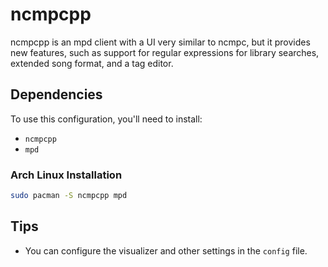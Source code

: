 # ncmpcpp

ncmpcpp is an mpd client with a UI very similar to ncmpc, but it provides new features, such as support for regular expressions for library searches, extended song format, and a tag editor.

## Dependencies

To use this configuration, you'll need to install:
- `ncmpcpp`
- `mpd`

### Arch Linux Installation
```bash
sudo pacman -S ncmpcpp mpd
```

## Tips
- You can configure the visualizer and other settings in the `config` file.
